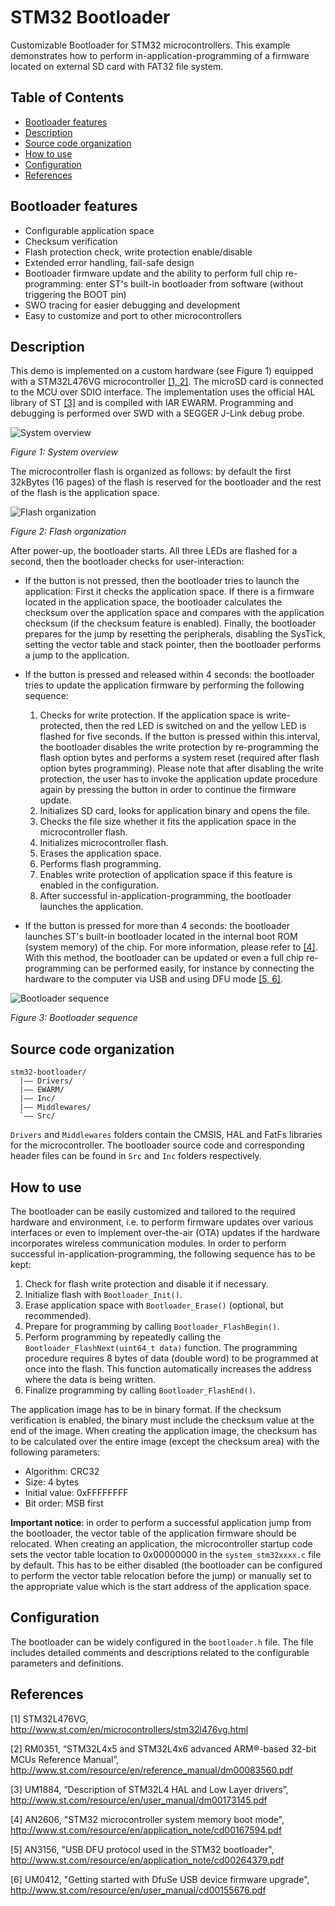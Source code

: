 # STM32 Bootloader
Customizable Bootloader for STM32 microcontrollers. This example demonstrates how to perform in-application-programming of a firmware located on external SD card with FAT32 file system.

## Table of Contents
- [Bootloader features](#bootloader-features)
- [Description](#description)
- [Source code organization](#source-code-organization)
- [How to use](#how-to-use)
- [Configuration](#configuration)
- [References](#references)

## Bootloader features
- Configurable application space
- Checksum verification
- Flash protection check, write protection enable/disable
- Extended error handling, fail-safe design
- Bootloader firmware update and the ability to perform full chip re-programming: enter ST's built-in bootloader from software (without triggering the BOOT pin)
- SWO tracing for easier debugging and development
- Easy to customize and port to other microcontrollers

## Description
This demo is implemented on a custom hardware (see Figure 1) equipped with a STM32L476VG microcontroller [[1, 2]](#references). The microSD card is connected to the MCU over SDIO interface. The implementation uses the official HAL library of ST [[3]](#references) and is compiled with IAR EWARM. Programming and debugging is performed over SWD with a SEGGER J-Link debug probe.

![System overview](system-overview.png)

*Figure 1: System overview*

The microcontroller flash is organized as follows: by default the first 32kBytes (16 pages) of the flash is reserved for the bootloader and the rest of the flash is the application space. 

![Flash organization](flash-organization.png)

*Figure 2: Flash organization*

After power-up, the bootloader starts. All three LEDs are flashed for a second, then the bootloader checks for user-interaction:

- If the button is not pressed, then the bootloader tries to launch the application: First it checks the application space. If there is a firmware located in the application space, the bootloader calculates the checksum over the application space and compares with the application checksum (if the checksum feature is enabled). Finally, the bootloader prepares for the jump by resetting the peripherals, disabling the SysTick, setting the vector table and stack pointer, then the bootloader performs a jump to the application.

- If the button is pressed and released within 4 seconds: the bootloader tries to update the application firmware by performing the following sequence:

    1. Checks for write protection. If the application space is write-protected, then the red LED is switched on and the yellow LED is flashed for five seconds. If the button is pressed within this interval, the bootloader disables the write protection by re-programming the flash option bytes and performs a system reset (required after flash option bytes programming). Please note that after disabling the write protection, the user has to invoke the application update procedure again by pressing the button in order to continue the firmware update.
    2. Initializes SD card, looks for application binary and opens the file.
    3. Checks the file size whether it fits the application space in the microcontroller flash.
    4. Initializes microcontroller flash.
    5. Erases the application space.
    6. Performs flash programming.
    7. Enables write protection of application space if this feature is enabled in the configuration.
    8. After successful in-application-programming, the bootloader launches the application.

- If the button is pressed for more than 4 seconds: the bootloader launches ST's built-in bootloader located in the internal boot ROM (system memory) of the chip. For more information, please refer to [[4]](#references). With this method, the bootloader can be updated or even a full chip re-programming can be performed easily, for instance by connecting the hardware to the computer via USB and using DFU mode [[5, 6]](#references).

![Bootloader sequence](bootloader-sequence.png)

*Figure 3: Bootloader sequence*

## Source code organization
```
stm32-bootloader/
  |—— Drivers/
  |—— EWARM/
  |—— Inc/
  |—— Middlewares/
  `—— Src/
```
`Drivers` and `Middlewares` folders contain the CMSIS, HAL and FatFs libraries for the microcontroller. The bootloader source code and corresponding header files can be found in `Src` and `Inc` folders respectively.

## How to use
The bootloader can be easily customized and tailored to the required hardware and environment, i.e. to perform firmware updates over various interfaces or even to implement over-the-air (OTA) updates if the hardware incorporates wireless communication modules. In order to perform successful in-application-programming, the following sequence has to be kept:
1. Check for flash write protection and disable it if necessary.
2. Initialize flash with `Bootloader_Init()`.
3. Erase application space with `Bootloader_Erase()` (optional, but recommended).
4. Prepare for programming by calling `Bootloader_FlashBegin()`.
5. Perform programming by repeatedly calling the `Bootloader_FlashNext(uint64_t data)` function. The programming procedure requires 8 bytes of data (double word) to be programmed at once into the flash. This function automatically increases the address where the data is being written.
6. Finalize programming by calling `Bootloader_FlashEnd()`.

The application image has to be in binary format. If the checksum verification is enabled, the binary must include the checksum value at the end of the image. When creating the application image, the checksum has to be calculated over the entire image (except the checksum area) with the following parameters:
- Algorithm: CRC32
- Size: 4 bytes
- Initial value: 0xFFFFFFFF
- Bit order: MSB first

__Important notice__: in order to perform a successful application jump from the bootloader, the vector table of the application firmware should be relocated. When creating an application, the microcontroller startup code sets the vector table location to 0x00000000 in the `system_stm32xxxx.c` file by default. This has to be either disabled (the bootloader can be configured to perform the vector table relocation before the jump) or manually set to the appropriate value which is the start address of the application space.

## Configuration
The bootloader can be widely configured in the `bootloader.h` file. The file includes detailed comments and descriptions related to the configurable parameters and definitions.

## References
[1] STM32L476VG, http://www.st.com/en/microcontrollers/stm32l476vg.html

[2] RM0351, “STM32L4x5 and STM32L4x6 advanced ARM®-based 32-bit MCUs Reference Manual”, http://www.st.com/resource/en/reference_manual/dm00083560.pdf

[3] UM1884, “Description of STM32L4 HAL and Low Layer drivers”, http://www.st.com/resource/en/user_manual/dm00173145.pdf

[4] AN2606, "STM32 microcontroller system memory boot mode", http://www.st.com/resource/en/application_note/cd00167594.pdf

[5] AN3156, "USB DFU protocol used in the STM32 bootloader", http://www.st.com/resource/en/application_note/cd00264379.pdf

[6] UM0412, "Getting started with DfuSe USB device firmware upgrade", http://www.st.com/resource/en/user_manual/cd00155676.pdf

